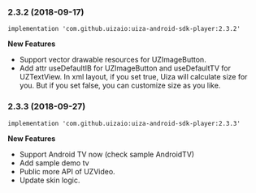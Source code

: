 

### 2.3.2 (2018-09-17)

    implementation 'com.github.uizaio:uiza-android-sdk-player:2.3.2'

**New Features**
- Support vector drawable resources for UZImageButton.
- Add attr useDefaultIB for UZImageButton and useDefaultTV  for UZTextView. In xml layout, if you set true, Uiza will calculate size for you. But if you set false, you can customize size as you like.


### 2.3.3 (2018-09-27)

    implementation 'com.github.uizaio:uiza-android-sdk-player:2.3.3'

**New Features**
- Support Android TV now (check sample AndroidTV)
- Add sample demo tv
- Public more API of UZVideo.
- Update skin logic.